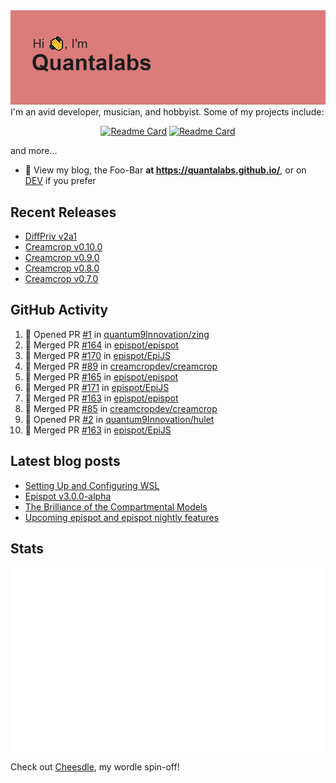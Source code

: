 <img src="header.png">
I'm an avid developer, musician, and hobbyist. Some of my projects include:
<p align='center'><a href="https://github.com/Quantalabs/EpiJS"><img src="https://github-readme-stats.vercel.app/api/pin/?username=epispot&amp;repo=EpiJS" alt="Readme Card"></a>
<a href="https://github.com/Quantalabs/NCOVDashboard"><img src="https://github-readme-stats.vercel.app/api/pin/?username=Quantalabs&amp;repo=NCOVDashboard" alt="Readme Card"></a></p>


and more...

- 📜 View my blog, the Foo-Bar **at https://quantalabs.github.io/**, or on [DEV](https://dev.to/Quantalabs) if you prefer

## Recent Releases
- [DiffPriv v2a1](https://github.com/Quantalabs/DiffPriv/releases/tag/v2.0.0-alpha1)
- [Creamcrop v0.10.0](https://github.com/creamcropdev/creamcrop/releases/tag/v0.10.0)
- [Creamcrop v0.9.0](https://github.com/creamcropdev/creamcrop/releases/tag/v0.9.0)
- [Creamcrop v0.8.0](https://github.com/creamcropdev/creamcrop/releases/tag/v0.8.0)
- [Creamcrop v0.7.0](https://github.com/creamcropdev/creamcrop/releases/tag/v0.7.0)

## GitHub Activity
<!--START_SECTION:activity-->
1. 💪 Opened PR [#1](https://github.com/quantum9Innovation/zing/pull/1) in [quantum9Innovation/zing](https://github.com/quantum9Innovation/zing)
2. 🎉 Merged PR [#164](https://github.com/epispot/epispot/pull/164) in [epispot/epispot](https://github.com/epispot/epispot)
3. 🎉 Merged PR [#170](https://github.com/epispot/EpiJS/pull/170) in [epispot/EpiJS](https://github.com/epispot/EpiJS)
4. 🎉 Merged PR [#89](https://github.com/creamcropdev/creamcrop/pull/89) in [creamcropdev/creamcrop](https://github.com/creamcropdev/creamcrop)
5. 🎉 Merged PR [#165](https://github.com/epispot/epispot/pull/165) in [epispot/epispot](https://github.com/epispot/epispot)
6. 🎉 Merged PR [#171](https://github.com/epispot/EpiJS/pull/171) in [epispot/EpiJS](https://github.com/epispot/EpiJS)
7. 🎉 Merged PR [#163](https://github.com/epispot/epispot/pull/163) in [epispot/epispot](https://github.com/epispot/epispot)
8. 🎉 Merged PR [#85](https://github.com/creamcropdev/creamcrop/pull/85) in [creamcropdev/creamcrop](https://github.com/creamcropdev/creamcrop)
9. 💪 Opened PR [#2](https://github.com/quantum9Innovation/hulet/pull/2) in [quantum9Innovation/hulet](https://github.com/quantum9Innovation/hulet)
10. 🎉 Merged PR [#163](https://github.com/epispot/EpiJS/pull/163) in [epispot/EpiJS](https://github.com/epispot/EpiJS)
<!--END_SECTION:activity-->

## Latest blog posts
<!-- BLOG-POST-LIST:START -->
- [Setting Up and Configuring WSL](https://dev.to/quantalabs/setting-up-and-configuring-wsl-392c)
- [Epispot v3.0.0-alpha](https://dev.to/epispot/epispot-v3-0-0-alpha-5heh)
- [The Brilliance of the Compartmental Models](https://dev.to/quantalabs/the-brilliance-of-the-compartmental-models-1j99)
- [Upcoming epispot and epispot nightly features](https://dev.to/epispot/upcoming-epispot-and-epispot-nightly-features-52ep)
<!-- BLOG-POST-LIST:END -->


## Stats
<p align="center"><img src="https://github.com/Quantalabs/github-stats/raw/master/generated/languages.svg" alt="Language Stats"><br>

Check out [Cheesdle](https://cheesdle.vercel.app), my wordle spin-off!
